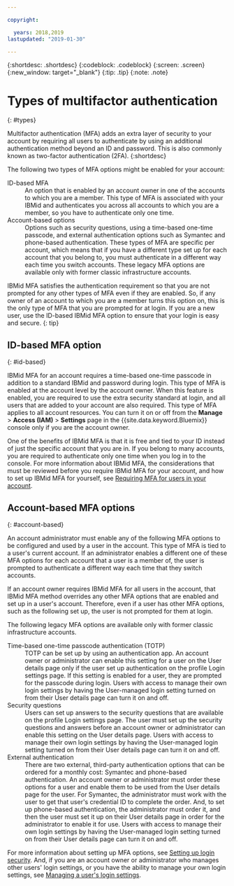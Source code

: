 ```yaml
---

copyright:

  years: 2018,2019
lastupdated: "2019-01-30"

---
```


{:shortdesc: .shortdesc}
{:codeblock: .codeblock}
{:screen: .screen}
{:new_window: target="_blank"}
{:tip: .tip}
{:note: .note}

# Types of multifactor authentication
{: #types}

Multifactor authentication (MFA) adds an extra layer of security to your account by requiring all users to authenticate by using an additional authentication method beyond an ID and password. This is also commonly known as two-factor authentication (2FA).
{:shortdesc}

The following two types of MFA options might be enabled for your account:

<dl>
<dt>ID-based MFA</dt>
<dd>An option that is enabled by an account owner in one of the accounts to which you are a member. This type of MFA is associated with your IBMid and authenticates you across all accounts to which you are a member, so you have to authenticate only one time.</dd>
<dt>Account-based options</dt>
<dd>Options such as security questions, using a time-based one-time passcode, and external authentication options such as Symantec and phone-based authentication. These types of MFA are specific per account, which means that if you have a different type set up for each account that you belong to, you must authenticate in a different way each time you switch accounts. These legacy MFA options are available only with former classic infrastructure accounts.</dd>
</dl>

IBMid MFA satisfies the authentication requirement so that you are not prompted for any other types of MFA even if they are enabled. So, if any owner of an account to which you are a member turns this option on, this is the only type of MFA that you are prompted for at login. If you are a new user, use the ID-based IBMid MFA option to ensure that your login is easy and secure.
{: tip}

## ID-based MFA option
{: #id-based}

IBMid MFA for an account requires a time-based one-time passcode in addition to a standard IBMid and password during login. This type of MFA is enabled at the account level by the account owner. When this feature is enabled, you are required to use the extra security standard at login, and all users that are added to your account are also required. This type of MFA applies to all account resources. You can turn it on or off from the **Manage** > **Access (IAM)** > **Settings** page in the {{site.data.keyword.Bluemix}} console only if you are the account owner.

One of the benefits of IBMid MFA is that it is free and tied to your ID instead of just the specific account that you are in. If you belong to many accounts, you are required to authenticate only one time when you log in to the console. For more information about IBMid MFA, the considerations that must be reviewed before you require IBMid MFA for your account, and how to set up IBMid MFA for yourself, see [Requiring MFA for users in your account](/docs/iam?topic=iam-enablemfa#enablemfa).

## Account-based MFA options
{: #account-based}

An account administrator must enable any of the following MFA options to be configured and used by a user in the account. This type of MFA is tied to a user's current account. If an administrator enables a different one of these MFA options for each account that a user is a member of, the user is prompted to authenticate a different way each time that they switch accounts. 

If an account owner requires IBMid MFA for all users in the account, that IBMid MFA method overrides any other MFA options that are enabled and set up in a user's account. Therefore, even if a user has other MFA options, such as the following set up, the user is not prompted for them at login.

The following legacy MFA options are available only with former classic infrastructure accounts.

<dl>
<dt>Time-based one-time passcode authentication (TOTP)</dt>
<dd>TOTP can be set up by using an authentication app. An account owner or administrator can enable this setting for a user on the User details page only if the user set up authentication on the profile Login settings page. If this setting is enabled for a user, they are prompted for the passcode during login. Users with access to manage their own login settings by having the User-managed login setting turned on from their User details page can turn it on and off.</dd>
<dt>Security questions</dt>
<dd>Users can set up answers to the security questions that are available on the profile Login settings page. The user must set up the security questions and answers before an account owner or administrator can enable this setting on the User details page. Users with access to manage their own login settings by having the User-managed login setting turned on from their User details page can turn it on and off. </dd>
<dt>External authentication</dt>
<dd>There are two external, third-party authentication options that can be ordered for a monthly cost: Symantec and phone-based authentication. An account owner or administrator must order these options for a user and enable them to be used from the User details page for the user. For Symantec, the administrator must work with the user to get that user's credential ID to complete the order. And, to set up phone-based authentication, the administrator must order it, and then the user must set it up on their User details page in order for the administrator to enable it for use. Users with access to manage their own login settings by having the User-managed login setting turned on from their User details page can turn it on and off.</dd>
</dl>

For more information about setting up MFA options, see [Setting up login security](/docs/account?topic=account-login-settings#login-settings). And, if you are an account owner or administrator who manages other users' login settings, or you have the ability to manage your own login settings, see [Managing a user's login settings](/docs/iam?topic=iam-loginsettings#loginsettings).


